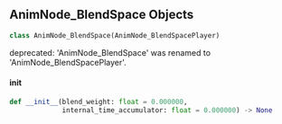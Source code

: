 ## AnimNode_BlendSpace Objects

```python
class AnimNode_BlendSpace(AnimNode_BlendSpacePlayer)
```

deprecated: 'AnimNode_BlendSpace' was renamed to 'AnimNode_BlendSpacePlayer'.

<a id="unreal.AnimNode_BlendSpace.__init__"></a>

#### __init__

```python
def __init__(blend_weight: float = 0.000000,
             internal_time_accumulator: float = 0.000000) -> None
```

<a id="unreal.AnimNode_AimOffsetLookAt"></a>